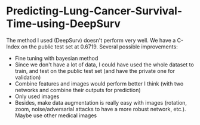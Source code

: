 # Predicting-Lung-Cancer-Survival-Time-using-DeepSurv

The method I used (DeepSurv) doesn't perform very well. We have a C-Index on the public test set at 0.6719. Several possible improvements:
- Fine tuning with bayesian method
- Since we don't have a lot of data, I could have used the whole dataset to train, and test on the public test set (and have the private one for validation)
- Combine features and images would perform better I think (with two networks and combine their outputs for prediction)
- Only used images
- Besides, make data augmentation is really easy with images (rotation, zoom, noise/adversarial attacks to have a more robust network, etc.). Maybe use other medical images 
